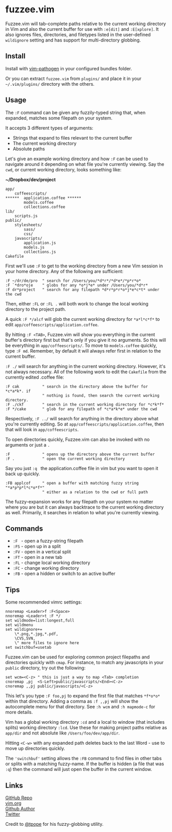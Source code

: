 fuzzee.vim
==========

Fuzzee.vim will tab-complete paths relative to the current working directory in
Vim and also the current buffer for use with `:e[dit]` and `:E[xplore]`. It also
ignores files, directories, and filetypes listed in the user-defined
`wildignore` setting and has support for multi-directory globbing.


Install
-------

Install with [vim-pathogen](https://github.com/tpope/vim-pathogen) in your
configured bundles folder.

Or you can extract `fuzzee.vim` from `plugins/` and place it in your
`~/.vim/plugins/` directory with the others.


Usage
-----

The `:F` command can be given any fuzzily-typed string that, when expanded,
matches some filepath on your system.

It accepts 3 different types of arguments:

* Strings that expand to files relevant to the current buffer
* The current working directory
* Absolute paths

Let's give an example working directory and how `:F` can be used to navigate
around it depending on what file you're currently viewing. Say the `cwd`, or
current working directory, looks something like:

**~/Dropbox/dev/project**

    app/
        coffeescripts/
    ******  application.coffee ******
            models.coffee
            collections.coffee
    lib/
        scripts.js
    public/
        stylesheets/
            sass/
            css/
        javascripts/
            application.js
            models.js
            collections.js
    Cakefile

First we'll use `:F` to  get to the working directory from a new Vim session in
your home directory. Any of the following are sufficient:

    :F ~/dr/de/pro  " search for /Users/you/*d*r*/*d*e*/*p*r*o*
    :F `*dro*oje    " globs for any *o*j*e* under /Users/you/*d*r*
    :F dr*project   " search for any filepath *d*r*p*r*o*j*e*c*t* under the cwd

Then, either `:FL` or `:FL .` will both work to change the local working
directory to the project path.

A quick `:F */alcf` will glob the current working directory for `*a*l*c*f*` to
edit `app/coffeescripts/application.coffee`.

By hitting `:F <TAB>`, Fuzzee.vim will show you everything in the current
buffer's directory first but that's only if you give it no arguments. So this
will be everything in `app/coffeescripts/`. To move to `models.coffee` quickly,
type `:F md`. Remember, by default it will always refer first in relation to the
current buffer.

`:F ./` will search for anything in the current working directory.  However,
it's not always necessary. All of the following work to edit the `Cakefile` from
the currently edited .coffee file:

    :F cak          " search in the directory above the buffer for *c*a*k*. if 
                    " nothing is found, then search the current working directory.
    :F ./ckf        " search in the current working directory for *c*k*f*
    :F */cake       " glob for any filepath of *c*a*k*e* under the cwd

Respectively, `:F ../` will search for anything in the directory above what
you're currently editing. So at `app/coffeescripts/application.coffee`, then that
will look in `app/coffeescripts`.

To open directories quickly, Fuzzee.vim can also be invoked with no arguments or
just a `.`
    
    :F              " opens up the directory above the current buffer
    :F .            " open the current working directory

Say you just `:q ` the application.coffee file in vim but you want to open it back
up quickly.

    :FB applcof     " open a buffer with matching fuzzy string "*a*p*p*l*c*o*f*"
                    " either as a relation to the cwd or full path

The fuzzy-expansion works for any filepath on your system no matter where you
are but it can always backtrace to the current working directory as well.
Primarily, it searches in relation to what you're currently viewing.


Commands
--------

* `:F `  - open a fuzzy-string filepath
* `:FS` - open up in a split
* `:FV` - open in a vertical split
* `:FT` - open in a new tab
* `:FL` - change local working directory
* `:FC` - change working directory
* `:FB` - open a hidden or switch to an active buffer


Tips
----

Some recommended vimrc settings:

```vim
nnoremap <Leader>f :F<Space>
nnoremap <Leader>t :F */
set wildmode=list:longest,full
set wildmenu
set wildignore+=
    \*.png,*.jpg,*.pdf,
    \CVS,SVN,
    \" more files to ignore here
set switchbuf=usetab
```

Fuzzee.vim can be used for exploring common project filepaths and directories
quickly with `cmap`. For instance, to match any javascripts in your `public`
directory, try out the following:

```vim
set wcm=<C-z> " this is just a way to map <Tab> completion
cnoremap ,pj  <S-Left>public/javascripts/<End><C-z>
cnoremap ,,pj public/javascripts/<C-z>
```

This let's you type `:F foo,pj` to expand the first file that matches `*f*o*o*`
within that directory. Adding a comma as `:f ,,pj` will show the autocomplete
menu for that directory. See `:h wcm` and `:h mapmode-c` for more details.

Vim has a global working directory `:cd` and a local to window (that includes
splits) working directory `:lcd`. Use these for making project paths relative
as `app/dir` and not absolute like `/Users/foo/dev/app/dir`.

Hitting `<C-w>` with any expanded path deletes back to the last Word - use to
move up directories quickly.

The `'switchbuf'` setting allows the `:FB` command to find files in other tabs or
splits with a matching fuzzy-name. If the buffer is hidden (a file that was `:q`)
then the command will just open the buffer in the current window.

Links
-----

[GitHub Repo](http://github.com/mattsacks/vim-fuzzee/)  
[vim.org](http://www.vim.org/scripts/script.php?script_id=3716)  
[Github Author](http://github.com/mattsacks/)  
[Twitter](http://twitter.com/mattsa)

Credit to [@tpope](https://github.com/tpope) for his fuzzy-globbing utility.

